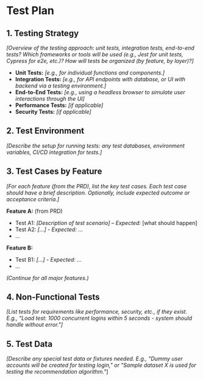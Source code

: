 # Test Plan

## 1. Testing Strategy
*[Overview of the testing approach: unit tests, integration tests, end-to-end tests? Which frameworks or tools will be used (e.g., Jest for unit tests, Cypress for e2e, etc.)? How will tests be organized (by feature, by layer)?]*

- **Unit Tests:** *[e.g., for individual functions and components.]*  
- **Integration Tests:** *[e.g., for API endpoints with database, or UI with backend via a testing environment.]*  
- **End-to-End Tests:** *[e.g., using a headless browser to simulate user interactions through the UI]*  
- **Performance Tests:** *[if applicable]*  
- **Security Tests:** *[if applicable]*  

## 2. Test Environment
*[Describe the setup for running tests: any test databases, environment variables, CI/CD integration for tests.]*

## 3. Test Cases by Feature
*[For each feature (from the PRD), list the key test cases. Each test case should have a brief description. Optionally, include expected outcome or acceptance criteria.]*

**Feature A:** (from PRD)  
- Test A1: *[Description of test scenario]* – *Expected:* [what should happen]  
- Test A2: *[...] - Expected: ...*  
- *...*

**Feature B:**  
- Test B1: *[...] - Expected: ...*  
- *...*

*(Continue for all major features.)*

## 4. Non-Functional Tests
*[List tests for requirements like performance, security, etc., if they exist. E.g., "Load test: 1000 concurrent logins within 5 seconds - system should handle without error."]*

## 5. Test Data
*[Describe any special test data or fixtures needed. E.g., "Dummy user accounts will be created for testing login," or "Sample dataset X is used for testing the recommendation algorithm."*] 